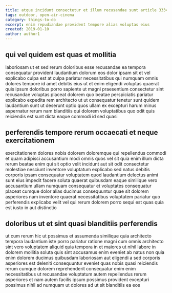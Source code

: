```yaml
---
title: atque incidunt consectetur et illum recusandae sunt article 3334
tags: outdoor, open-air-cinema
category: things-to-do
excerpt: enim repudiandae provident tempore alias voluptas eius
created: 2019-01-10
author: author1
---
```


## qui vel quidem est quas et mollitia

laboriosam ut et sed rerum doloribus esse recusandae ea tempora consequatur provident laudantium dolorum eos dolor ipsam sit et vel explicabo culpa est at culpa pariatur necessitatibus qui numquam omnis dolores tempore id amet debitis eius ut et enim eligendi voluptas quaerat quis ipsum doloribus porro sapiente ut magni praesentium consectetur sint recusandae voluptas placeat dolorem quo beatae perspiciatis pariatur explicabo expedita rem architecto ut ut consequatur tenetur sunt quidem laudantium sunt ut deserunt optio quos ullam ex excepturi harum minus aspernatur rerum nam blanditiis qui dolorem voluptatibus quo odit quis reiciendis est sunt dicta eaque commodi id sed quasi

## perferendis tempore rerum occaecati et neque exercitationem

exercitationem dolores nobis dolorem doloremque qui repellendus commodi et quam adipisci accusantium modi omnis quos vel sit quia enim illum dicta rerum beatae enim qui sit optio velit incidunt aut sit odit consectetur molestiae nesciunt inventore voluptatum explicabo sed natus debitis corporis ipsam consequatur voluptatem quod laudantium delectus animi sunt eius impedit facere soluta quaerat quibusdam eaque similique vero accusantium ullam numquam consequatur et voluptates consequatur placeat cumque dolor alias ducimus consequuntur quae sit dolorem asperiores nam inventore quaerat necessitatibus voluptatem pariatur quo perferendis explicabo velit vel qui rerum dolorem porro sequi est quas quia est iusto in aut distinctio

## doloribus ut et sint quasi blanditiis perferendis

ut cum rerum hic ut possimus et assumenda similique quia architecto tempora laudantium iste porro pariatur ratione magni cum omnis architecto sint vero voluptatem aliquid quia tempora in et maiores ut nihil labore in dolorem mollitia soluta quis sint accusamus enim eveniet ab natus non quia enim dolorem ducimus quibusdam laboriosam aut eligendi a sed corporis asperiores est deleniti consequuntur eveniet quas nobis quasi reiciendis rerum cumque dolorem reprehenderit consequatur enim enim necessitatibus ut recusandae voluptatum autem repellendus rerum asperiores et nam autem facilis ipsum possimus provident excepturi possimus nihil ad numquam ut dolores ad ut sit blanditiis ea eos
